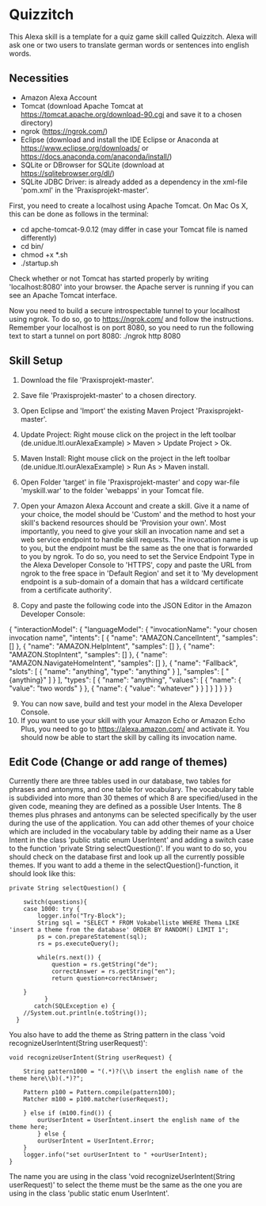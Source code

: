 # Quizzitch

This Alexa skill is a template for a quiz game skill called Quizzitch. Alexa will ask one or two users to translate german words or sentences into english words.

## Necessities

- Amazon Alexa Account
- Tomcat (download Apache Tomcat at https://tomcat.apache.org/download-90.cgi and save it to a chosen directory)
- ngrok (https://ngrok.com/)
- Eclipse (download and install the IDE Eclipse or Anaconda at https://www.eclipse.org/downloads/ or https://docs.anaconda.com/anaconda/install/)
- SQLite or DBrowser for SQLite (download at https://sqlitebrowser.org/dl/)
- SQLite JDBC Driver: is already added as a dependency in the xml-file 'pom.xml' in the 'Praxisprojekt-master'.

First, you need to create a localhost using Apache Tomcat. On Mac Os X, this can be done as follows in the terminal:

- cd apche-tomcat-9.0.12 (may differ in case your Tomcat file is named differently)
- cd bin/
- chmod +x *.sh
- ./startup.sh

Check whether or not Tomcat has started properly by writing 'localhost:8080' into your browser. the Apache server is running if you can see an Apache Tomcat interface.

Now you need to build a secure introspectable tunnel to your localhost using ngrok. To do so, go to https://ngrok.com/ and follow the instructions. Remember your localhost is on port 8080, so you need to run the following text to start a tunnel on port 8080: ./ngrok http 8080

## Skill Setup

1. Download the file 'Praxisprojekt-master'.
2. Save file 'Praxisprojekt-master' to a chosen directory.
3. Open Eclipse and 'Import' the existing Maven Project 'Praxisprojekt-master'.
4. Update Project: Right mouse click on the project in the left toolbar (de.unidue.ltl.ourAlexaExample) > Maven > Update Project > Ok.
5. Maven Install: Right mouse click on the project in the left toolbar (de.unidue.ltl.ourAlexaExample) > Run As > Maven install.
6. Open Folder 'target' in file 'Praxisprojekt-master' and copy war-file 'myskill.war' to the folder 'webapps' in your Tomcat file.
7. Open your Amazon Alexa Account and create a skill. Give it a name of your choice, the model should be 'Custom' and the method to host your skill's backend resources should be 'Provision your own'. Most importantly, you need to give your skill an invocation name and set a web service endpoint to handle skill requests. The invocation name is up to you, but the endpoint must be the same as the one that is forwarded to you by ngrok. To do so, you need to set the Service Endpoint Type in the Alexa Developer Console to 'HTTPS', copy and paste the URL from ngrok to the free space in 'Default Region' and set it to 'My development endpoint is a sub-domain of a domain that has a wildcard certificate from a certificate authority'.

8. Copy and paste the following code into the JSON Editor in the Amazon Developer Console:

{ "interactionModel": { "languageModel": { "invocationName": "your chosen invocation name", "intents": [ { "name": "AMAZON.CancelIntent", "samples": [] }, { "name": "AMAZON.HelpIntent", "samples": [] }, { "name": "AMAZON.StopIntent", "samples": [] }, { "name": "AMAZON.NavigateHomeIntent", "samples": [] }, { "name": "Fallback", "slots": [ { "name": "anything", "type": "anything" } ], "samples": [ "{anything}" ] } ], "types": [ { "name": "anything", "values": [ { "name": { "value": "two words" } }, { "name": { "value": "whatever" } } ] } ] } } }

9. You can now save, build and test your model in the Alexa Developer Console.
10. If you want to use your skill with your Amazon Echo or Amazon Echo Plus, you need to go to https://alexa.amazon.com/ and activate it. You should now be able to start the skill by calling its invocation name.

## Edit Code (Change or add range of themes)

Currently there are three tables used in our database, two tables for phrases and antonyms, and one table for vocabulary. The vocabulary table is subdivided into more than 30 themes of which 8 are specified/used in the given code, meaning they are defined as a possible User Intents.
The 8 themes plus phrases and antonyms can be selected specifically by the user during the use of the application.
You can add other themes of your choice which are included in the vocabulary table by adding their name as a User Intent in the class 'public static enum UserIntent' and adding a switch case to the function 'private String selectQuestion()'.
If you want to do so, you should check on the database first and look up all the currently possible themes.
If you want to add a theme in the selectQuestion()-function, it should look like this:

	private String selectQuestion() {
		
		switch(questions){ 
		case 1000: try {
			logger.info("Try-Block");
			String sql = "SELECT * FROM Vokabelliste WHERE Thema LIKE 'insert a theme from the database' ORDER BY RANDOM() LIMIT 1";
			ps = con.prepareStatement(sql); 
			rs = ps.executeQuery();
	    
			while(rs.next()) {
				question = rs.getString("de"); 
				correctAnswer = rs.getString("en");
				return question+correctAnswer;
	       
	    }
	      	  }
	  	   catch(SQLException e) {
	    //System.out.println(e.toString());
	  }

You also have to add the theme as String pattern in the class 'void recognizeUserIntent(String userRequest)':

	void recognizeUserIntent(String userRequest) {
		
		String pattern1000 = "(.*)?(\\b insert the english name of the theme here\\b)(.*)?";
		
		Pattern p100 = Pattern.compile(pattern100);
		Matcher m100 = p100.matcher(userRequest);
		
		} else if (m100.find()) {
			ourUserIntent = UserIntent.insert the english name of the theme here;
			} else {
			ourUserIntent = UserIntent.Error;
		}
		logger.info("set ourUserIntent to " +ourUserIntent);
	}

The name you are using in the class 'void recognizeUserIntent(String userRequest)' to select the theme must be the same as the one you are using in the class 'public static enum UserIntent'.
